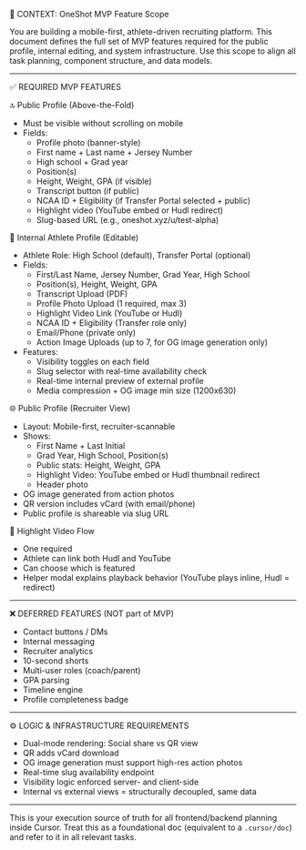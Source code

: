 📌 CONTEXT: OneShot MVP Feature Scope

You are building a mobile-first, athlete-driven recruiting platform. This document defines the full set of MVP features required for the public profile, internal editing, and system infrastructure. Use this scope to align all task planning, component structure, and data models.

---

✅ REQUIRED MVP FEATURES

🔝 Public Profile (Above-the-Fold)
- Must be visible without scrolling on mobile
- Fields:
  - Profile photo (banner-style)
  - First name + Last name + Jersey Number
  - High school + Grad year
  - Position(s)
  - Height, Weight, GPA (if visible)
  - Transcript button (if public)
  - NCAA ID + Eligibility (if Transfer Portal selected + public)
  - Highlight video (YouTube embed or Hudl redirect)
  - Slug-based URL (e.g., oneshot.xyz/u/test-alpha)

🧱 Internal Athlete Profile (Editable)
- Athlete Role: High School (default), Transfer Portal (optional)
- Fields:
  - First/Last Name, Jersey Number, Grad Year, High School
  - Position(s), Height, Weight, GPA
  - Transcript Upload (PDF)
  - Profile Photo Upload (1 required, max 3)
  - Highlight Video Link (YouTube or Hudl)
  - NCAA ID + Eligibility (Transfer role only)
  - Email/Phone (private only)
  - Action Image Uploads (up to 7, for OG image generation only)
- Features:
  - Visibility toggles on each field
  - Slug selector with real-time availability check
  - Real-time internal preview of external profile
  - Media compression + OG image min size (1200x630)

🌐 Public Profile (Recruiter View)
- Layout: Mobile-first, recruiter-scannable
- Shows:
  - First Name + Last Initial
  - Grad Year, High School, Position(s)
  - Public stats: Height, Weight, GPA
  - Highlight Video: YouTube embed or Hudl thumbnail redirect
  - Header photo
- OG image generated from action photos
- QR version includes vCard (with email/phone)
- Public profile is shareable via slug URL

🎥 Highlight Video Flow
- One required
- Athlete can link both Hudl and YouTube
- Can choose which is featured
- Helper modal explains playback behavior (YouTube plays inline, Hudl = redirect)

---

❌ DEFERRED FEATURES (NOT part of MVP)
- Contact buttons / DMs
- Internal messaging
- Recruiter analytics
- 10-second shorts
- Multi-user roles (coach/parent)
- GPA parsing
- Timeline engine
- Profile completeness badge

---

⚙️ LOGIC & INFRASTRUCTURE REQUIREMENTS
- Dual-mode rendering: Social share vs QR view
- QR adds vCard download
- OG image generation must support high-res action photos
- Real-time slug availability endpoint
- Visibility logic enforced server- and client-side
- Internal vs external views = structurally decoupled, same data

---

This is your execution source of truth for all frontend/backend planning inside Cursor. Treat this as a foundational doc (equivalent to a `.cursor/doc`) and refer to it in all relevant tasks. 